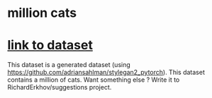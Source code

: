 # million cats
<a href='https://www.kaggle.com/datasets/chelove4draste/1-million-cats'><h1> link to dataset </h1></a>

This dataset is a generated dataset (using https://github.com/adriansahlman/stylegan2_pytorch).
This dataset contains a million of cats.
Want something else ? Write it to RichardErkhov/suggestions project.
